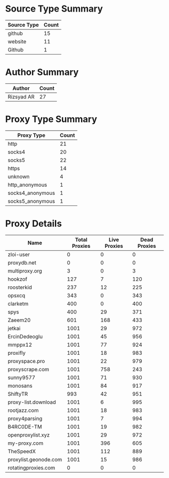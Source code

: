 # Source Type Summary

| Source Type | Count |
|-------------|-------|
| github | 15 |
| website | 11 |
| Github | 1 |


# Author Summary

| Author | Count |
|--------|-------|
| Rizsyad AR | 27 |


# Proxy Type Summary

| Proxy Type | Count |
|------------|-------|
| http | 21 |
| socks4 | 20 |
| socks5 | 22 |
| https | 14 |
| unknown | 4 |
| http_anonymous | 1 |
| socks4_anonymous | 1 |
| socks5_anonymous | 1 |


# Proxy Details

| Name | Total Proxies | Live Proxies | Dead Proxies |
|------|---------------|--------------|---------------|
| zloi-user | 0 | 0 | 0 |
| proxydb.net | 0 | 0 | 0 |
| multiproxy.org | 3 | 0 | 3 |
| hookzof | 127 | 7 | 120 |
| roosterkid | 237 | 12 | 225 |
| opsxcq | 343 | 0 | 343 |
| clarketm | 400 | 0 | 400 |
| spys | 400 | 29 | 371 |
| Zaeem20 | 601 | 168 | 433 |
| jetkai | 1001 | 29 | 972 |
| ErcinDedeoglu | 1001 | 45 | 956 |
| mmppx12 | 1001 | 77 | 924 |
| proxifly | 1001 | 18 | 983 |
| proxyspace.pro | 1001 | 22 | 979 |
| proxyscrape.com | 1001 | 758 | 243 |
| sunny9577 | 1001 | 71 | 930 |
| monosans | 1001 | 84 | 917 |
| ShiftyTR | 993 | 42 | 951 |
| proxy-list.download | 1001 | 6 | 995 |
| rootjazz.com | 1001 | 18 | 983 |
| proxy4parsing | 1001 | 7 | 994 |
| B4RC0DE-TM | 1001 | 19 | 982 |
| openproxylist.xyz | 1001 | 29 | 972 |
| my-proxy.com | 1001 | 396 | 605 |
| TheSpeedX | 1001 | 112 | 889 |
| proxylist.geonode.com | 1001 | 15 | 986 |
| rotatingproxies.com | 0 | 0 | 0 |
